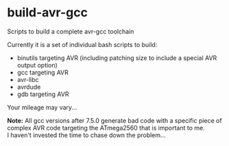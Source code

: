 # build-avr-gcc
Scripts to build a complete avr-gcc toolchain

Currently it is a set of individual bash scripts to build:
* binutils targeting AVR (including patching size to include a special AVR output option)
* gcc targeting AVR
* avr-libc
* avrdude
* gdb targeting AVR


Your mileage may vary...

**Note:** All gcc versions after 7.5.0 generate bad code with a specific piece
of complex AVR code targeting the ATmega2560 that is important to me.  
I haven't invested the time to chase down the problem...
